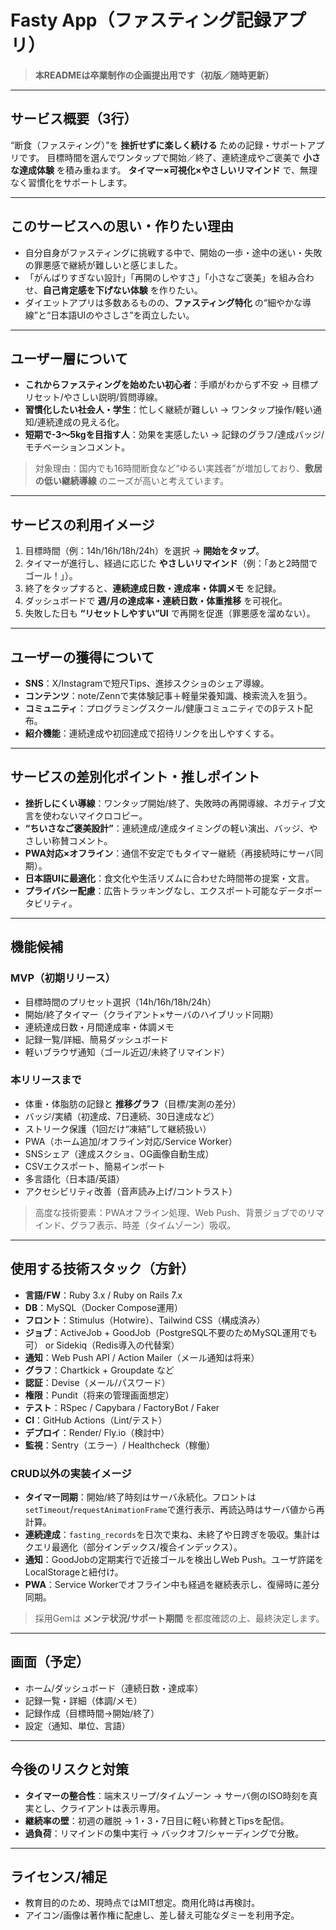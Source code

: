 # Fasty App（ファスティング記録アプリ）

> **本READMEは卒業制作の企画提出用です（初版／随時更新）**

---

## サービス概要（3行）

“断食（ファスティング）”を **挫折せずに楽しく続ける** ための記録・サポートアプリです。
目標時間を選んでワンタップで開始／終了、連続達成やご褒美で **小さな達成体験** を積み重ねます。
**タイマー×可視化×やさしいリマインド** で、無理なく習慣化をサポートします。

---

## このサービスへの思い・作りたい理由

* 自分自身がファスティングに挑戦する中で、開始の一歩・途中の迷い・失敗の罪悪感で継続が難しいと感じました。
* 「がんばりすぎない設計」「再開のしやすさ」「小さなご褒美」を組み合わせ、**自己肯定感を下げない体験** を作りたい。
* ダイエットアプリは多数あるものの、**ファスティング特化** の“細やかな導線”と“日本語UIのやさしさ”を両立したい。

---

## ユーザー層について

* **これからファスティングを始めたい初心者**：手順がわからず不安 → 目標プリセット/やさしい説明/質問導線。
* **習慣化したい社会人・学生**：忙しく継続が難しい → ワンタップ操作/軽い通知/連続達成の見える化。
* **短期で-3〜5kgを目指す人**：効果を実感したい → 記録のグラフ/達成バッジ/モチベーションコメント。

> 対象理由：国内でも16時間断食など“ゆるい実践者”が増加しており、**敷居の低い継続導線** のニーズが高いと考えています。

---

## サービスの利用イメージ

1. 目標時間（例：14h/16h/18h/24h）を選択 → **開始をタップ**。
2. タイマーが進行し、経過に応じた **やさしいリマインド**（例：「あと2時間でゴール！」）。
3. 終了をタップすると、**連続達成日数・達成率・体調メモ** を記録。
4. ダッシュボードで **週/月の達成率・連続日数・体重推移** を可視化。
5. 失敗した日も **“リセットしやすい”UI** で再開を促進（罪悪感を溜めない）。

---

## ユーザーの獲得について

* **SNS**：X/Instagramで短尺Tips、進捗スクショのシェア導線。
* **コンテンツ**：note/Zennで実体験記事＋軽量栄養知識、検索流入を狙う。
* **コミュニティ**：プログラミングスクール/健康コミュニティでのβテスト配布。
* **紹介機能**：連続達成や初回達成で招待リンクを出しやすくする。

---

## サービスの差別化ポイント・推しポイント

* **挫折しにくい導線**：ワンタップ開始/終了、失敗時の再開導線、ネガティブ文言を使わないマイクロコピー。
* **“ちいさなご褒美設計”**：連続達成/達成タイミングの軽い演出、バッジ、やさしい称賛コメント。
* **PWA対応×オフライン**：通信不安定でもタイマー継続（再接続時にサーバ同期）。
* **日本語UIに最適化**：食文化や生活リズムに合わせた時間帯の提案・文言。
* **プライバシー配慮**：広告トラッキングなし、エクスポート可能なデータポータビリティ。

---

## 機能候補

### MVP（初期リリース）

* 目標時間のプリセット選択（14h/16h/18h/24h）
* 開始/終了タイマー（クライアント×サーバのハイブリッド同期）
* 連続達成日数・月間達成率・体調メモ
* 記録一覧/詳細、簡易ダッシュボード
* 軽いブラウザ通知（ゴール近辺/未終了リマインド）

### 本リリースまで

* 体重・体脂肪の記録と **推移グラフ**（目標/実測の差分）
* バッジ/実績（初達成、7日連続、30日達成など）
* ストリーク保護（1回だけ“凍結”して継続扱い）
* PWA（ホーム追加/オフライン対応/Service Worker）
* SNSシェア（達成スクショ、OG画像自動生成）
* CSVエクスポート、簡易インポート
* 多言語化（日本語/英語）
* アクセシビリティ改善（音声読み上げ/コントラスト）

> 高度な技術要素：PWAオフライン処理、Web Push、背景ジョブでのリマインド、グラフ表示、時差（タイムゾーン）吸収。

---

## 使用する技術スタック（方針）

* **言語/FW**：Ruby 3.x / Ruby on Rails 7.x
* **DB**：MySQL（Docker Compose運用）
* **フロント**：Stimulus（Hotwire）、Tailwind CSS（構成済み）
* **ジョブ**：ActiveJob + GoodJob（PostgreSQL不要のためMySQL運用でも可） or Sidekiq（Redis導入の代替案）
* **通知**：Web Push API / Action Mailer（メール通知は将来）
* **グラフ**：Chartkick + Groupdate など
* **認証**：Devise（メール/パスワード）
* **権限**：Pundit（将来の管理画面想定）
* **テスト**：RSpec / Capybara / FactoryBot / Faker
* **CI**：GitHub Actions（Lint/テスト）
* **デプロイ**：Render/ Fly.io（検討中）
* **監視**：Sentry（エラー）/ Healthcheck（稼働）

### CRUD以外の実装イメージ

* **タイマー同期**：開始/終了時刻はサーバ永続化。フロントは`setTimeout`/`requestAnimationFrame`で進行表示、再読込時はサーバ値から再計算。
* **連続達成**：`fasting_records`を日次で束ね、未終了や日跨ぎを吸収。集計はクエリ最適化（部分インデックス/複合インデックス）。
* **通知**：GoodJobの定期実行で近接ゴールを検出しWeb Push。ユーザ許諾をLocalStorageと紐付け。
* **PWA**：Service Workerでオフライン中も経過を継続表示し、復帰時に差分同期。

> 採用Gemは **メンテ状況/サポート期間** を都度確認の上、最終決定します。

---

## 画面（予定）

* ホーム/ダッシュボード（連続日数・達成率）
* 記録一覧・詳細（体調/メモ）
* 記録作成（目標時間→開始/終了）
* 設定（通知、単位、言語）

---

## 今後のリスクと対策

* **タイマーの整合性**：端末スリープ/タイムゾーン → サーバ側のISO時刻を真実とし、クライアントは表示専用。
* **継続率の壁**：初週の離脱 → 1・3・7日目に軽い称賛とTipsを配信。
* **過負荷**：リマインドの集中実行 → バックオフ/シャーディングで分散。

---

## ライセンス/補足

* 教育目的のため、現時点ではMIT想定。商用化時は再検討。
* アイコン/画像は著作権に配慮し、差し替え可能なダミーを利用予定。
